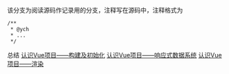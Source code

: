 该分支为阅读源码作记录用的分支，注释写在源码中，注释格式为
```
/**
 * @ych
 * ...
 */
```

总结
[认识Vue项目——构建及初始化]()
[认识Vue项目——响应式数据系统]()
[认识Vue项目——渲染]()